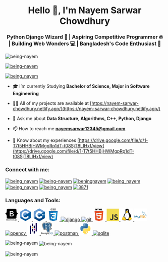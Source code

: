 <h1 align="center">Hello 👋, I'm Nayem Sarwar Chowdhury</h1>
<h3 align="center">Python Django Wizard 🐍 | Aspiring Competitive Programmer 🔥 | Building Web Wonders 💻 | Bangladesh's Code Enthusiast 🚀</h3>

<p align="left"> <img src="https://komarev.com/ghpvc/?username=being-nayem&label=Profile%20views&color=0e75b6&style=flat" alt="being-nayem" /> </p>

<p align="left"> <a href="https://github.com/ryo-ma/github-profile-trophy"><img src="https://github-profile-trophy.vercel.app/?username=being-nayem" alt="being-nayem" /></a> </p>

<p align="left"> <a href="https://twitter.com/being_nayem" target="blank"><img src="https://img.shields.io/twitter/follow/being_nayem?logo=twitter&style=for-the-badge" alt="being_nayem" /></a> </p>

- 🎓 I’m currently Studying **Bachelor of Science, Major in Software Engineering**

- 👨‍💻 All of my projects are available at [https://nayem-sarwar-chowdhury.netlify.app/](https://nayem-sarwar-chowdhury.netlify.app/)

- 💬 Ask me about **Data Structure, Algorithms, C++, Python, Django**

- 📫 How to reach me **nayemsarwar12345@gmail.com**

- 📄 Know about my experiences [https://drive.google.com/file/d/1-T7t5HHBjHWMgpRp1dT-t08SjT8LIHxf/view](https://drive.google.com/file/d/1-T7t5HHBjHWMgpRp1dT-t08SjT8LIHxf/view)

<h3 align="left">Connect with me:</h3>
<p align="left">
<a href="https://twitter.com/being_nayem" target="blank"><img align="center" src="https://raw.githubusercontent.com/rahuldkjain/github-profile-readme-generator/master/src/images/icons/Social/twitter.svg" alt="being_nayem" height="30" width="40" /></a>
<a href="https://linkedin.com/in/being-nayem" target="blank"><img align="center" src="https://raw.githubusercontent.com/rahuldkjain/github-profile-readme-generator/master/src/images/icons/Social/linked-in-alt.svg" alt="being-nayem" height="30" width="40" /></a>
<a href="https://fb.com/beningnayem" target="blank"><img align="center" src="https://raw.githubusercontent.com/rahuldkjain/github-profile-readme-generator/master/src/images/icons/Social/facebook.svg" alt="beningnayem" height="30" width="40" /></a>
<a href="https://instagram.com/being_nayem" target="blank"><img align="center" src="https://raw.githubusercontent.com/rahuldkjain/github-profile-readme-generator/master/src/images/icons/Social/instagram.svg" alt="being_nayem" height="30" width="40" /></a>
<a href="https://codeforces.com/profile/being_nayem" target="blank"><img align="center" src="https://raw.githubusercontent.com/rahuldkjain/github-profile-readme-generator/master/src/images/icons/Social/codeforces.svg" alt="being_nayem" height="30" width="40" /></a>
<a href="https://www.leetcode.com/being_nayem" target="blank"><img align="center" src="https://raw.githubusercontent.com/rahuldkjain/github-profile-readme-generator/master/src/images/icons/Social/leet-code.svg" alt="being_nayem" height="30" width="40" /></a>
<a href="https://discord.gg/3871" target="blank"><img align="center" src="https://raw.githubusercontent.com/rahuldkjain/github-profile-readme-generator/master/src/images/icons/Social/discord.svg" alt="3871" height="30" width="40" /></a>
</p>

<h3 align="left">Languages and Tools:</h3>
<p align="left"> <a href="https://getbootstrap.com" target="_blank" rel="noreferrer"> <img src="https://raw.githubusercontent.com/devicons/devicon/master/icons/bootstrap/bootstrap-plain-wordmark.svg" alt="bootstrap" width="40" height="40"/> </a> <a href="https://www.cprogramming.com/" target="_blank" rel="noreferrer"> <img src="https://raw.githubusercontent.com/devicons/devicon/master/icons/c/c-original.svg" alt="c" width="40" height="40"/> </a> <a href="https://www.w3schools.com/cpp/" target="_blank" rel="noreferrer"> <img src="https://raw.githubusercontent.com/devicons/devicon/master/icons/cplusplus/cplusplus-original.svg" alt="cplusplus" width="40" height="40"/> </a> <a href="https://www.w3schools.com/css/" target="_blank" rel="noreferrer"> <img src="https://raw.githubusercontent.com/devicons/devicon/master/icons/css3/css3-original-wordmark.svg" alt="css3" width="40" height="40"/> </a> <a href="https://www.djangoproject.com/" target="_blank" rel="noreferrer"> <img src="https://cdn.worldvectorlogo.com/logos/django.svg" alt="django" width="40" height="40"/> </a> <a href="https://git-scm.com/" target="_blank" rel="noreferrer"> <img src="https://www.vectorlogo.zone/logos/git-scm/git-scm-icon.svg" alt="git" width="40" height="40"/> </a> <a href="https://www.w3.org/html/" target="_blank" rel="noreferrer"> <img src="https://raw.githubusercontent.com/devicons/devicon/master/icons/html5/html5-original-wordmark.svg" alt="html5" width="40" height="40"/> </a> <a href="https://developer.mozilla.org/en-US/docs/Web/JavaScript" target="_blank" rel="noreferrer"> <img src="https://raw.githubusercontent.com/devicons/devicon/master/icons/javascript/javascript-original.svg" alt="javascript" width="40" height="40"/> </a> <a href="https://www.linux.org/" target="_blank" rel="noreferrer"> <img src="https://raw.githubusercontent.com/devicons/devicon/master/icons/linux/linux-original.svg" alt="linux" width="40" height="40"/> </a> <a href="https://www.mysql.com/" target="_blank" rel="noreferrer"> <img src="https://raw.githubusercontent.com/devicons/devicon/master/icons/mysql/mysql-original-wordmark.svg" alt="mysql" width="40" height="40"/> </a> <a href="https://opencv.org/" target="_blank" rel="noreferrer"> <img src="https://www.vectorlogo.zone/logos/opencv/opencv-icon.svg" alt="opencv" width="40" height="40"/> </a> <a href="https://pandas.pydata.org/" target="_blank" rel="noreferrer"> <img src="https://raw.githubusercontent.com/devicons/devicon/2ae2a900d2f041da66e950e4d48052658d850630/icons/pandas/pandas-original.svg" alt="pandas" width="40" height="40"/> </a> <a href="https://www.postgresql.org" target="_blank" rel="noreferrer"> <img src="https://raw.githubusercontent.com/devicons/devicon/master/icons/postgresql/postgresql-original-wordmark.svg" alt="postgresql" width="40" height="40"/> </a> <a href="https://postman.com" target="_blank" rel="noreferrer"> <img src="https://www.vectorlogo.zone/logos/getpostman/getpostman-icon.svg" alt="postman" width="40" height="40"/> </a> <a href="https://www.python.org" target="_blank" rel="noreferrer"> <img src="https://raw.githubusercontent.com/devicons/devicon/master/icons/python/python-original.svg" alt="python" width="40" height="40"/> </a> <a href="https://www.sqlite.org/" target="_blank" rel="noreferrer"> <img src="https://www.vectorlogo.zone/logos/sqlite/sqlite-icon.svg" alt="sqlite" width="40" height="40"/> </a> </p>

<p><img align="left" src="https://github-readme-stats.vercel.app/api/top-langs?username=being-nayem&show_icons=true&locale=en&layout=compact" alt="being-nayem" /></p>

<p>&nbsp;<img align="center" src="https://github-readme-stats.vercel.app/api?username=being-nayem&show_icons=true&locale=en" alt="being-nayem" /></p>

<p><img align="center" src="https://github-readme-streak-stats.herokuapp.com/?user=being-nayem&" alt="being-nayem" /></p>
